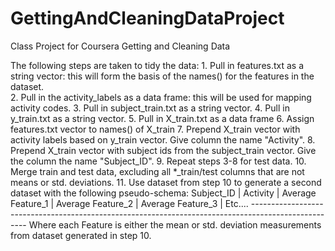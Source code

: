 GettingAndCleaningDataProject
=============================

Class Project for Coursera Getting and Cleaning Data

The following steps are taken to tidy the data:
	 1. Pull in features.txt as a string vector: this will form the basis of the names() for the features in the dataset.	
	 2. Pull in the activity_labels as a data frame: this will be used for mapping activity codes.
	 3. Pull in subject_train.txt as a string vector.
	 4. Pull in y_train.txt as a string vector.
	 5. Pull in X_train.txt as a data frame
	 6. Assign features.txt vector to names() of X_train
	 7. Prepend X_train vector with activity labels based on y_train vector. Give column the name "Activity".
	 8. Prepend X_train vector with subject ids from the subject_train vector. Give the column the name "Subject_ID".
	 9. Repeat steps 3-8 for test data.
	10. Merge train and test data, excluding all *_train/test columns that are not means or std. deviations.
	11. Use dataset from step 10 to generate a second dataset with the following pseudo-schema:
		Subject_ID	|	Activity	|	Average Feature_1	|	Average Feature_2	|	Average Feature_3	|	Etc....
		----------------------------------------------------------------------------------------------------
		Where each Feature is either the mean or std. deviation measurements from dataset generated in step 10.
